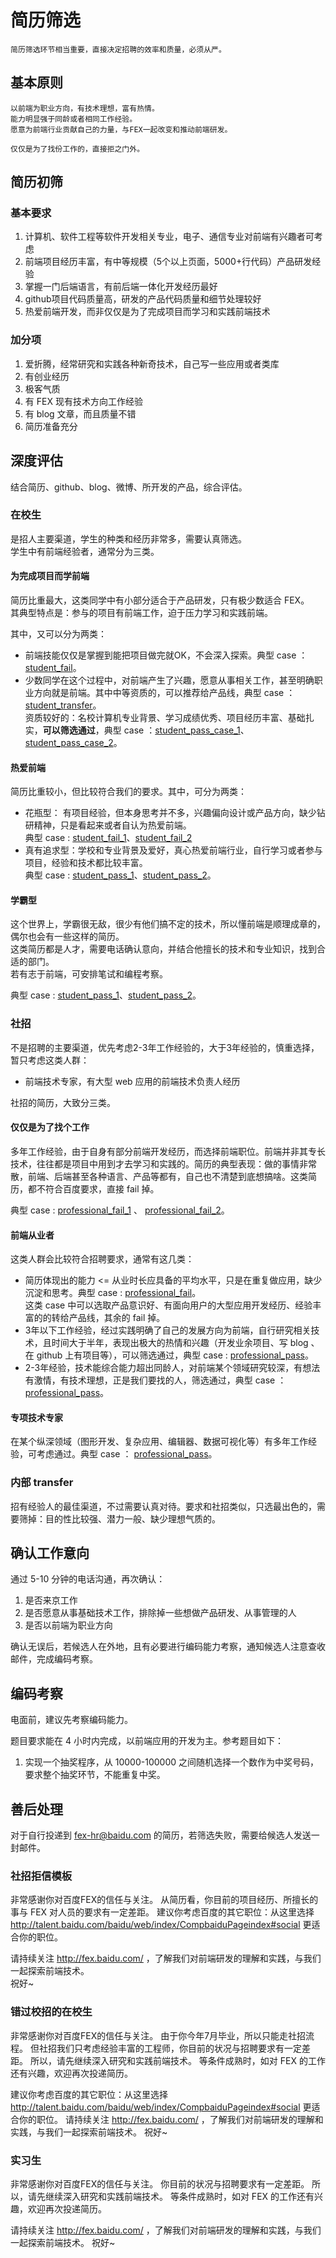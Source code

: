 简历筛选
========

	简历筛选环节相当重要，直接决定招聘的效率和质量，必须从严。


## 基本原则

	以前端为职业方向，有技术理想，富有热情。
	能力明显强于同龄或者相同工作经验。
	愿意为前端行业贡献自己的力量，与FEX一起改变和推动前端研发。
	
	仅仅是为了找份工作的，直接拒之门外。

## 简历初筛

### 基本要求

1. 计算机、软件工程等软件开发相关专业，电子、通信专业对前端有兴趣者可考虑
2. 前端项目经历丰富，有中等规模（5个以上页面，5000+行代码）产品研发经验
3. 掌握一门后端语言，有前后端一体化开发经历最好
4. github项目代码质量高，研发的产品代码质量和细节处理较好
5. 热爱前端开发，而非仅仅是为了完成项目而学习和实践前端技术

### 加分项

1. 爱折腾，经常研究和实践各种新奇技术，自己写一些应用或者类库
2. 有创业经历
3. 极客气质
4. 有 FEX 现有技术方向工作经验
5. 有 blog 文章，而且质量不错
6. 简历准备充分

## 深度评估

结合简历、github、blog、微博、所开发的产品，综合评估。

### 在校生

是招人主要渠道，学生的种类和经历非常多，需要认真筛选。  
学生中有前端经验者，通常分为三类。

#### 为完成项目而学前端

简历比重最大，这类同学中有小部分适合于产品研发，只有极少数适合 FEX。  
其典型特点是：参与的项目有前端工作，迫于压力学习和实践前端。

其中，又可以分为两类：

- 前端技能仅仅是掌握到能把项目做完就OK，不会深入探索。典型 case ：[student_fail](doc/resume_case/student_1.1.doc)。
- 少数同学在这个过程中，对前端产生了兴趣，愿意从事相关工作，甚至明确职业方向就是前端。其中中等资质的，可以推荐给产品线，典型 case ：[student_transfer](doc/resume_case/student_1.2.doc)。  
资质较好的：名校计算机专业背景、学习成绩优秀、项目经历丰富、基础扎实，**可以筛选通过**，典型 case ：[student_pass_case_1](doc/resume_case/student_1.3.pdf)、[student_pass_case_2](doc/resume_case/student_1.3_1.docx)。


#### 热爱前端

简历比重较小，但比较符合我们的要求。其中，可分为两类：

- 花瓶型： 有项目经验，但本身思考并不多，兴趣偏向设计或产品方向，缺少钻研精神，只是看起来或者自认为热爱前端。  
典型 case : [student_fail_1](doc/resume_case/student_2.1_1.pdf)、[student_fail_2](doc/resume_case/student_2.1_2.doc)
- 真有追求型：学校和专业背景及爱好，真心热爱前端行业，自行学习或者参与项目，经验和技术都比较丰富。  
典型 case : [student_pass_1](doc/resume_case/student_2.2_1.pdf)、[student_pass_2](doc/resume_case/student_2.2_2.pdf)。

#### 学霸型

这个世界上，学霸很无敌，很少有他们搞不定的技术，所以懂前端是顺理成章的，偶尔也会有一些这样的简历。    
这类简历都是人才，需要电话确认意向，并结合他擅长的技术和专业知识，找到合适的部门。  
若有志于前端，可安排笔试和编程考察。

典型 case : [student_pass_1](doc/resume_case/student_3_1.pdf)、[student_pass_2](doc/resume_case/student_3_2.pdf)。


### 社招

不是招聘的主要渠道，优先考虑2-3年工作经验的，大于3年经验的，慎重选择，暂只考虑这类人群：

- 前端技术专家，有大型 web 应用的前端技术负责人经历

社招的简历，大致分三类。

#### 仅仅是为了找个工作

多年工作经验，由于自身有部分前端开发经历，而选择前端职位。前端并非其专长技术，往往都是项目中用到才去学习和实践的。简历的典型表现：做的事情非常散，前端、后端甚至各种语言、产品等都有，自己也不清楚到底想搞啥。这类简历，都不符合百度要求，直接 fail 掉。

典型 case : [professional_fail_1](doc/resume_case/professional_1_1.docx) 、 [professional_fail_2](doc/resume_case/professional_1_2.docx)。

#### 前端从业者

这类人群会比较符合招聘要求，通常有这几类：

- 简历体现出的能力 <= 从业时长应具备的平均水平，只是在重复做应用，缺少沉淀和思考。典型 case :  [professional_fail](doc/resume_case/professional_2.1.docx)。  
这类 case 中可以选取产品意识好、有面向用户的大型应用开发经历、经验丰富的的转给产品线，其余的 fail 掉。
- 3年以下工作经验，经过实践明确了自己的发展方向为前端，自行研究相关技术，且时间大于半年，表现出极大的热情和兴趣（开发业余项目、写 blog 、在 github 上有项目等），可以筛选通过，典型 case : [professional_pass](http://wayou.github.io/)。
- 2-3年经验，技术能综合能力超出同龄人，对前端某个领域研究较深，有想法有激情，有技术理想，正是我们要找的人，筛选通过，典型 case ：[professional_pass](doc/resume_case/professional_2.3.doc)。

#### 专项技术专家

在某个纵深领域（图形开发、复杂应用、编辑器、数据可视化等）有多年工作经验，可考虑通过。典型 case ： [professional_pass](doc/resume_case/professional_3.doc)。


### 内部 transfer 

招有经验人的最佳渠道，不过需要认真对待。要求和社招类似，只选最出色的，需要筛掉：目的性比较强、潜力一般、缺少理想气质的。


## 确认工作意向

通过 5-10 分钟的电话沟通，再次确认：
1. 是否来京工作
2. 是否愿意从事基础技术工作，排除掉一些想做产品研发、从事管理的人
3. 是否以前端为职业方向

确认无误后，若候选人在外地，且有必要进行编码能力考察，通知候选人注意查收邮件，完成编码考察。

## 编码考察

电面前，建议先考察编码能力。

题目要求能在 4 小时内完成，以前端应用的开发为主。参考题目如下：

1. 实现一个抽奖程序，从 10000-100000 之间随机选择一个数作为中奖号码，要求整个抽奖环节，不能重复中奖。

## 善后处理

对于自行投递到 fex-hr@baidu.com 的简历，若筛选失败，需要给候选人发送一封邮件。

### 社招拒信模板

非常感谢你对百度FEX的信任与关注。
从简历看，你目前的项目经历、所擅长的事与 FEX 对人员的要求有一定差距。
建议你考虑百度的其它职位：从这里选择 http://talent.baidu.com/baidu/web/index/CompbaiduPageindex#social 更适合你的职位。

请持续关注 http://fex.baidu.com/ ，了解我们对前端研发的理解和实践，与我们一起探索前端技术。  
祝好~ 


### 错过校招的在校生

非常感谢你对百度FEX的信任与关注。
由于你今年7月毕业，所以只能走社招流程。
但社招我们只考虑经验丰富的工程师，你目前的状况与招聘要求有一定差距。
所以，请先继续深入研究和实践前端技术。
等条件成熟时，如对 FEX 的工作还有兴趣，欢迎再次投递简历。

建议你考虑百度的其它职位：从这里选择 http://talent.baidu.com/baidu/web/index/CompbaiduPageindex#social 更适合你的职位。
请持续关注 http://fex.baidu.com/ ，了解我们对前端研发的理解和实践，与我们一起探索前端技术。
祝好~ 

### 实习生

非常感谢你对百度FEX的信任与关注。
你目前的状况与招聘要求有一定差距。
所以，请先继续深入研究和实践前端技术。
等条件成熟时，如对 FEX 的工作还有兴趣，欢迎再次投递简历。

请持续关注 http://fex.baidu.com/ ，了解我们对前端研发的理解和实践，与我们一起探索前端技术。
祝好~ 





